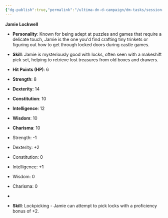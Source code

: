 ```yaml
---
{"dg-publish":true,"permalink":"/ultima-dn-d-campaign/dm-tasks/session-zero-folder/npc-s/jamie/"}
---
```



**Jamie Lockwell**

- **Personality**: Known for being adept at puzzles and games that require a delicate touch, Jamie is the one you'd find crafting tiny trinkets or figuring out how to get through locked doors during castle games.
- **Skill**: Jamie is mysteriously good with locks, often seen with a makeshift pick set, helping to retrieve lost treasures from old boxes and drawers.

- **Hit Points (HP)**: 6
- **Strength**: 8
- **Dexterity**: 14
- **Constitution**: 10
- **Intelligence**: 12
- **Wisdom**: 10
- **Charisma**: 10


- Strength: -1
- Dexterity: +2
- Constitution: 0
- Intelligence: +1
- Wisdom: 0
- Charisma: 0
- 
- **Skill**: Lockpicking - Jamie can attempt to pick locks with a proficiency bonus of +2.